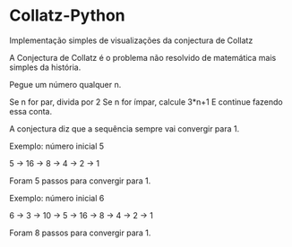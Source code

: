 # Collatz-Python
Implementação simples de visualizações da conjectura de Collatz

A Conjectura de Collatz é o problema não resolvido de matemática mais simples da história.

Pegue um número qualquer n.

Se n for par, divida por 2
Se n for ímpar, calcule 3*n+1
E continue fazendo essa conta.

A conjectura diz que a sequência sempre vai convergir para 1.

Exemplo: número inicial 5

5 -> 16 -> 8 -> 4 -> 2 -> 1

Foram 5 passos para convergir para 1.

Exemplo: número inicial 6

6 -> 3 -> 10 -> 5 -> 16 ->  8 -> 4 -> 2 -> 1

Foram 8 passos para convergir para 1.



